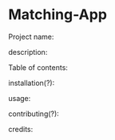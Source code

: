 # Matching-App

Project name:

description:

Table of contents:

installation(?):

usage:

contributing(?):

credits:
